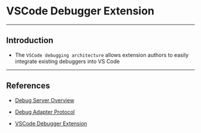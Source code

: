 # VSCode Debugger Extension

---

## Introduction

* The `VSCode debugging architecture` allows extension authors to easily integrate existing debuggers into VS Code

---

## References

* [Debug Server Overview](https://microsoft.github.io/debug-adapter-protocol/overview)

* [Debug Adapter Protocol](https://microsoft.github.io/debug-adapter-protocol/)

* [VSCode Debugger Extension](https://code.visualstudio.com/api/extension-guides/debugger-extension)


